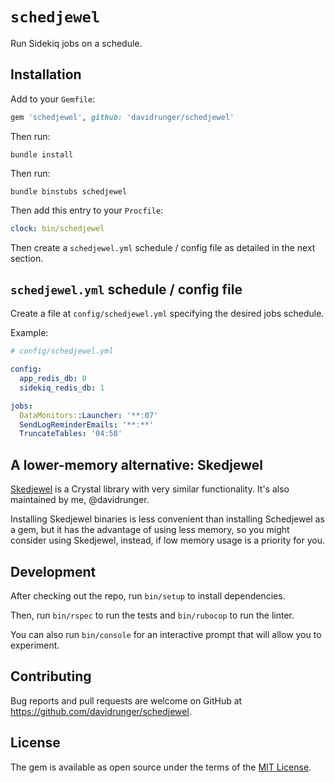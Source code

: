 # `schedjewel`

Run Sidekiq jobs on a schedule.

## Installation

Add to your `Gemfile`:

```rb
gem 'schedjewel', github: 'davidrunger/schedjewel'
```

Then run:

```
bundle install
```

Then run:

```
bundle binstubs schedjewel
```

Then add this entry to your `Procfile`:

```yml
clock: bin/schedjewel
```

Then create a `schedjewel.yml` schedule / config file as detailed in the next section.

## `schedjewel.yml` schedule / config file

Create a file at `config/schedjewel.yml` specifying the desired jobs schedule.

Example:

```yml
# config/schedjewel.yml

config:
  app_redis_db: 0
  sidekiq_redis_db: 1

jobs:
  DataMonitors::Launcher: '**:07'
  SendLogReminderEmails: '**:**'
  TruncateTables: '04:58'
```

## A lower-memory alternative: Skedjewel

[Skedjewel][skedjewel] is a Crystal library with very similar functionality. It's also maintained by
me, @davidrunger.

Installing Skedjewel binaries is less convenient than installing Schedjewel as a gem, but it has the
advantage of using less memory, so you might consider using Skedjewel, instead, if low memory usage
is a priority for you.

[skedjewel]: https://github.com/davidrunger/skedjewel

## Development

After checking out the repo, run `bin/setup` to install dependencies.

Then, run `bin/rspec` to run the tests and `bin/rubocop` to run the linter.

You can also run `bin/console` for an interactive prompt that will allow you to experiment.

## Contributing

Bug reports and pull requests are welcome on GitHub at https://github.com/davidrunger/schedjewel.

## License

The gem is available as open source under the terms of the [MIT
License](https://opensource.org/licenses/MIT).
